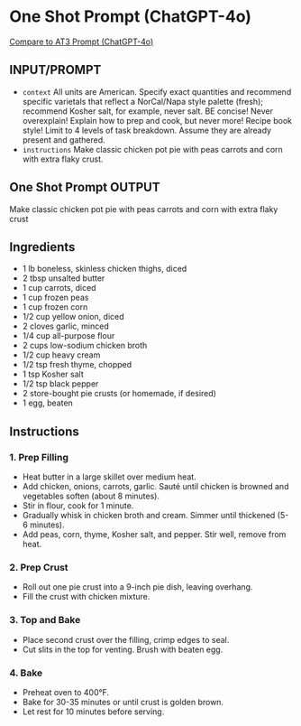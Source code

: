 # One Shot Prompt (ChatGPT-4o)
[Compare to AT3 Prompt (ChatGPT-4o)](./readme_recipe_at3.md)

## INPUT/PROMPT
- `context` All units are American. Specify exact quantities and recommend specific varietals that reflect a NorCal/Napa style palette (fresh); recommend Kosher salt, for example, never salt. BE concise! Never overexplain! Explain how to prep and cook, but never more! Recipe book style! Limit to 4 levels of task breakdown. Assume they are already present and gathered.
- `instructions` Make classic chicken pot pie with peas carrots and corn with extra flaky crust.

## One Shot Prompt OUTPUT
Make classic chicken pot pie with peas carrots and corn with extra flaky crust

## Ingredients
- 1 lb boneless, skinless chicken thighs, diced
- 2 tbsp unsalted butter
- 1 cup carrots, diced
- 1 cup frozen peas
- 1 cup frozen corn
- 1/2 cup yellow onion, diced
- 2 cloves garlic, minced
- 1/4 cup all-purpose flour
- 2 cups low-sodium chicken broth
- 1/2 cup heavy cream
- 1/2 tsp fresh thyme, chopped
- 1 tsp Kosher salt
- 1/2 tsp black pepper
- 2 store-bought pie crusts (or homemade, if desired)
- 1 egg, beaten

## Instructions

### 1. Prep Filling
- Heat butter in a large skillet over medium heat.
- Add chicken, onions, carrots, garlic. Sauté until chicken is browned and vegetables soften (about 8 minutes).
- Stir in flour, cook for 1 minute.
- Gradually whisk in chicken broth and cream. Simmer until thickened (5-6 minutes).
- Add peas, corn, thyme, Kosher salt, and pepper. Stir well, remove from heat.

### 2. Prep Crust
- Roll out one pie crust into a 9-inch pie dish, leaving overhang.
- Fill the crust with chicken mixture.

### 3. Top and Bake
- Place second crust over the filling, crimp edges to seal.
- Cut slits in the top for venting. Brush with beaten egg.

### 4. Bake
- Preheat oven to 400°F.
- Bake for 30-35 minutes or until crust is golden brown.
- Let rest for 10 minutes before serving.

